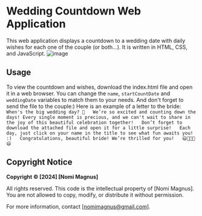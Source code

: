 # Wedding Countdown Web Application
This web application displays a countdown to a wedding date with daily wishes for each one of the couple (or both...). It is written in HTML, CSS, and JavaScript.
![image](https://github.com/user-attachments/assets/39bd36f6-1229-4d62-8e21-cee9c12c6f10)

## Usage
To view the countdown and wishes, download the index.html file and open it in a web browser.
You can change the `name`, `startCountDate` and `weddingDate` variables to match them to your needs.
And don't forget to send the file to the couple:)
Here is an example of a letter to the bride:
`
When's the big wedding day? 🤔  
We’re so excited and counting down the days!
Every single moment is precious, and we can't wait to share in the joy of this beautiful celebration together!  
Don’t forget to download the attached file and open it for a little surprise!  
Each day, just click on your name in the title to see what fun awaits you! :)  
Congratulations, beautiful bride! We’re thrilled for you!  
😃🤩👰🤩😃  
`

## Copyright Notice

**Copyright © [2024] [Nomi Magnus]**

All rights reserved. This code is the intellectual property of [Nomi Magnus]. You are not allowed to copy, modify, or distribute it without permission.

For more information, contact [nomimagnus@gmail.com].
